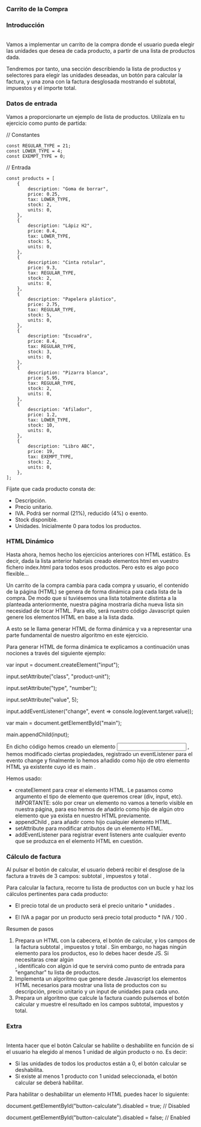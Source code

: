 ### Carrito de la Compra
### Introducción
<br>
Vamos a implementar un carrito de la compra donde el usuario pueda elegir las unidades que desea de cada producto, a
partir de una lista de productos dada.

Tendremos por tanto, una sección describiendo la lista de productos y selectores para elegir las unidades deseadas, un
botón para calcular la factura, y una zona con la factura desglosada mostrando el subtotal, impuestos y el importe total.

### Datos de entrada

Vamos a proporcionarte un ejemplo de lista de productos. Utilízala en tu ejercicio como punto de partida:

// Constantes

    const REGULAR_TYPE = 21;
    const LOWER_TYPE = 4;
    const EXEMPT_TYPE = 0;

// Entrada

    const products = [
        {
            description: "Goma de borrar",
            price: 0.25,
            tax: LOWER_TYPE,
            stock: 2,
            units: 0,
        },
        {
            description: "Lápiz H2",
            price: 0.4,
            tax: LOWER_TYPE,
            stock: 5,
            units: 0,
        },
        {
            description: "Cinta rotular",
            price: 9.3,
            tax: REGULAR_TYPE,
            stock: 2,
            units: 0,
        },
        {
            description: "Papelera plástico",
            price: 2.75,
            tax: REGULAR_TYPE,
            stock: 5,
            units: 0,
        },
        {
            description: "Escuadra",
            price: 8.4,
            tax: REGULAR_TYPE,
            stock: 3,
            units: 0,
        },
        {
            description: "Pizarra blanca",
            price: 5.95,
            tax: REGULAR_TYPE,
            stock: 2,
            units: 0,
        },
        {
            description: "Afilador",
            price: 1.2,
            tax: LOWER_TYPE,
            stock: 10,
            units: 0,
        },
        {
            description: "Libro ABC",
            price: 19,
            tax: EXEMPT_TYPE,
            stock: 2,
            units: 0,
        },
    ];

Fíjate que cada producto consta de:
* Descripción.
* Precio unitario.
* IVA. Podrá ser normal (21%), reducido (4%) o exento.
* Stock disponible.
* Unidades. Inicialmente 0 para todos los productos.

### HTML Dinámico

Hasta ahora, hemos hecho los ejercicios anteriores con HTML estático. Es decir, dada la lista anterior habríais creado
elementos html en vuestro fichero index.html para todos esos productos. Pero esto es algo poco flexible...

Un carrito de la compra cambia para cada compra y usuario, el contenido de la página (HTML) se genera de forma dinámica
para cada lista de la compra. De modo que si tuviésemos una lista totalmente distinta a la planteada anteriormente, nuestra
página mostraría dicha nueva lista sin necesidad de tocar HTML. Para ello, será nuestro código Javascript quien genere los
elementos HTML en base a la lista dada.

A esto se le llama generar HTML de forma dinámica y va a representar una parte fundamental de nuestro algoritmo en este
ejercicio.

Para generar HTML de forma dinámica te explicamos a continuación unas nociones a través del siguiente ejemplo:

var input = document.createElement("input");

input.setAttribute("class", "product-unit");

input.setAttribute("type", "number");

input.setAttribute("value", 5);

input.addEventListener("change", event => console.log(event.target.value));

var main = document.getElementById("main");

main.appendChild(input);

En dicho código hemos creado un elemento <input> , hemos modificado ciertas propiedades, registrado un eventListener
para el evento change y finalmente lo hemos añadido como hijo de otro elemento HTML ya existente cuyo id es main .

Hemos usado:
- createElement para crear el elemento HTML. Le pasamos como argumento el tipo de elemento que queremos crear
(div, input, etc). IMPORTANTE: sólo por crear un elemento no vamos a tenerlo visible en nuestra página, para eso hemos
de añadirlo como hijo de algún otro elemento que ya exista en nuestro HTML previamente.
- appendChild , para añadir como hijo cualquier elemento HTML.
- setAttribute para modificar atributos de un elemento HTML.
- addEventListener para registrar event listeners ante cualquier evento que se produzca en el elemento HTML en
cuestión.

### Cálculo de factura

Al pulsar el botón de calcular, el usuario deberá recibir el desglose de la factura a través de 3 campos: subtotal , impuestos
y total .

Para calcular la factura, recorre tu lista de productos con un bucle y haz los cálculos pertinentes para cada producto:

* El precio total de un producto será el precio unitario * unidades .

* El IVA a pagar por un producto será precio total producto * IVA / 100 .

Resumen de pasos
1. Prepara un HTML con la cabecera, el botón de calcular, y los campos de la factura subtotal , impuestos y total . Sin
embargo, no hagas ningún elemento para los productos, eso lo debes hacer desde JS. Si necesitaras crear algún <div> ,
identifícalo con algún id que te servirá como punto de entrada para "enganchar" tu lista de productos.
2. Implementa un algoritmo que genere desde Javascript los elementos HTML necesarios para mostrar una lista de
productos con su descripción, precio unitario y un input de unidades para cada uno.
3. Prepara un algoritmo que calcule la factura cuando pulsemos el botón calcular y muestre el resultado en los campos
subtotal, impuestos y total.

### Extra
<br>
Intenta hacer que el botón Calcular se habilite o deshabilite en función de si el usuario ha elegido al menos 1 unidad de
algún producto o no. Es decir:

* Si las unidades de todos los productos están a 0, el botón calcular se deshabilita.
* Si existe al menos 1 producto con 1 unidad seleccionada, el botón calcular se deberá habilitar.

Para habilitar o deshabilitar un elemento HTML puedes hacer lo siguiente:

document.getElementById("button-calculate").disabled = true; // Disabled

document.getElementById("button-calculate").disabled = false; // Enabled